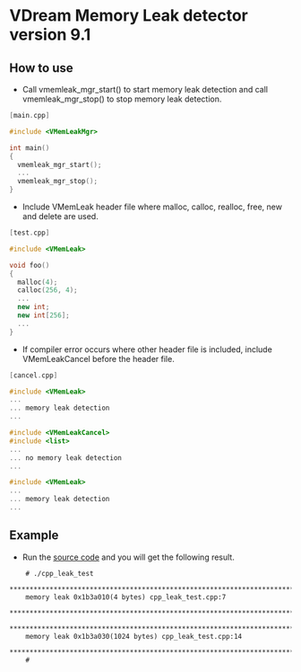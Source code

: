 # VDream Memory Leak detector version 9.1

## How to use

  * Call vmemleak_mgr_start() to start memory leak detection and call vmemleak_mgr_stop() to stop memory leak detection.

```cpp
[main.cpp]

#include <VMemLeakMgr>

int main()
{
  vmemleak_mgr_start();
  ...
  vmemleak_mgr_stop();
}
```

  * Include VMemLeak header file where malloc, calloc, realloc, free, new and delete are used.

```cpp
[test.cpp]

#include <VMemLeak>

void foo()
{
  malloc(4);
  calloc(256, 4);
  ...
  new int;
  new int[256];
  ...
}
```

  * If compiler error occurs where other header file is included, include VMemLeakCancel before the header file.

```cpp
[cancel.cpp]

#include <VMemLeak>
...
... memory leak detection
...

#include <VMemLeakCancel>
#include <list>
...
... no memory leak detection
...

#include <VMemLeak>
...
... memory leak detection
...
```

## Example

  * Run the [source code](app/exam/cpp_leak_test/cpp_leak_test.cpp) and you will get the following result.

```
    # ./cpp_leak_test 
    ******************************************************************************
    memory leak 0x1b3a010(4 bytes) cpp_leak_test.cpp:7
    ******************************************************************************
    ******************************************************************************
    memory leak 0x1b3a030(1024 bytes) cpp_leak_test.cpp:14
    ******************************************************************************
    #
```
